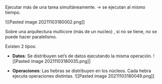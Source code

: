Ejecutar más de una tarea simultáneamente. -> se ejecutan al mismo tiempo.

![[Pasted image 20211103180002.png]]

Sobre una arquitectura multicore (más de un nucleo) , si no se tiene, no se puede hacer paralelismo.

Existen 2 tipos:

* **Datos**: Se distribuyen set’s de datos ejecutando la misma operación.
![[Pasted image 20211103180035.png]]

* **Operaciones**: Las hebras se distribuyen en los núcleos. Cada hebra ejecuta operaciones distintas.
![[Pasted image 20211103180049.png]]

